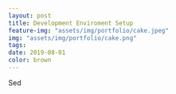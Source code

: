 ```yaml
---
layout: post
title: Development Enviroment Setup
feature-img: "assets/img/portfolio/cake.jpeg"
img: "assets/img/portfolio/cake.png"
tags:
date: 2019-08-01
color: brown
---
```


Sed
